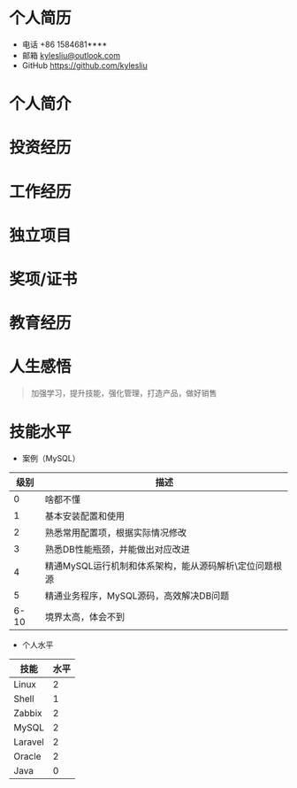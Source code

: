 # 个人简历

* 电话    +86 1584681****
* 邮箱    kylesliu@outlook.com
* GitHub   https://github.com/kylesliu

# 个人简介


# 投资经历

# 工作经历

# 独立项目

# 奖项/证书

# 教育经历

# 人生感悟

>加强学习，提升技能，强化管理，打造产品，做好销售

# 技能水平

* 案例（MySQL）

| 级别 |  描述   |
| ---- | --- |
|   0  |   啥都不懂  |
|   1  |   基本安装配置和使用  |
|	2	|	熟悉常用配置项，根据实际情况修改	|
|	3	|	熟悉DB性能瓶颈，并能做出对应改进	|
|	4	|	精通MySQL运行机制和体系架构，能从源码解析\定位问题根源	|
|	5	|	精通业务程序，MySQL源码，高效解决DB问题	|
|	6-10	|	境界太高，体会不到	|

* 个人水平

| 技能   | 水平 |
| ------ | ---- |
| Linux  | 2    |
| Shell  | 1    |
| Zabbix | 2    |
| MySQL  |   2   |
| Laravel  |   2   |
| Oracle  |   2   |
| Java  |   0   |











